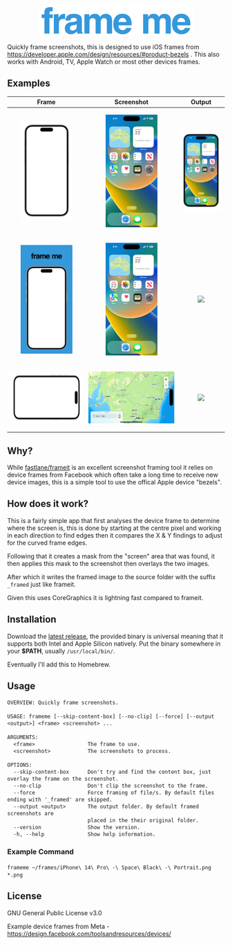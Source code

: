 <p style="text-align:center"><img src=".github/artwork/logo.svg" height="70"/></p>

Quickly frame screenshots, this is designed to use iOS frames from https://developer.apple.com/design/resources/#product-bezels . This also works with Android, TV, Apple Watch or most other devices frames.

## Examples

| Frame | Screenshot | Output |
|---|---|---|
| <p style="text-align:center">[<img src=".github/artwork/meta-iphone14pro-frame.png" width="120"/>](.github/artwork/meta-iphone14pro-frame.png)</p> | <p style="text-align:center">[<img src=".github/artwork/iphone14pro.png" width="120"/>](.github/artwork/iphone14pro.png.png)</p> | <p style="text-align:center">[<img src=".github/artwork/meta-iphone14pro-frame_framed.png" width="120"/>](.github/artwork/meta-iphone14pro-frame_framed.png)</p> |
| <p style="text-align:center">[<img src=".github/artwork/meta-iphone14pro-text-frame.png" width="120"/>](.github/artwork/meta-iphone14pro-text-frame.png)</p> | <p style="text-align:center">[<img src=".github/artwork/iphone14pro.png" width="120"/>](.github/artwork/iphone14pro.png.png)</p> | <p style="text-align:center">[<img src=".github/artwork/meta-iphone14pro-text-frame_framed.png" width="120"/>](.github/artwork/meta-iphone14pro-text-frame_framed.png)</p> |
| [<img src=".github/artwork/meta-iphone14pro-land-frame.png" height="120"/>](.github/artwork/meta-iphone14pro-land-frame.png) | <p style="text-align:center">[<img src=".github/artwork/iphone14pro-map.png" height="120"/>](.github/artwork/iphone14pro-map.png)</p> | <p style="text-align:center">[<img src=".github/artwork/meta-iphone14pro-land-frame_framed.png" width="120"/>](.github/artwork/meta-iphone14pro-land-frame_framed.png)</p> |

## Why?

While [fastlane/frameit](https://docs.fastlane.tools/actions/frameit/) is an excellent screenshot framing tool it relies on device frames from Facebook which often take a long time to receive new device images, this is a simple tool to use the offical Apple device "bezels".

## How does it work?

This is a fairly simple app that first analyses the device frame to determine where the screen is, this is done by starting at the centre pixel and working in each direction to find edges then it compares the X & Y findings to adjust for the curved frame edges.

Following that it creates a mask from the "screen" area that was found, it then applies this mask to the screenshot then overlays the two images.

After which it writes the framed image to the source folder with the suffix `_framed` just like frameit.

Given this uses CoreGraphics it is lightning fast compared to frameit.

## Installation

Download the [latest release](https://github.com/joshluongo/frameme/releases/latest), the provided binary is universal meaning that it supports both Intel and Apple Silicon natively. Put the binary somewhere in your **$PATH**, usually `/usr/local/bin/`.

Eventually I'll add this to Homebrew.

## Usage

```
OVERVIEW: Quickly frame screenshots.

USAGE: frameme [--skip-content-box] [--no-clip] [--force] [--output <output>] <frame> <screenshot> ...

ARGUMENTS:
  <frame>                 The frame to use.
  <screenshot>            The screenshots to process.

OPTIONS:
  --skip-content-box      Don't try and find the content box, just overlay the frame on the screenshot.
  --no-clip               Don't clip the screenshot to the frame.
  --force                 Force framing of file/s. By default files ending with '_framed' are skipped.
  --output <output>       The output folder. By default framed screenshots are
                          placed in the their original folder.
  --version               Show the version.
  -h, --help              Show help information.
```
### Example Command

`frameme ~/frames/iPhone\ 14\ Pro\ -\ Space\ Black\ -\ Portrait.png *.png`

## License

GNU General Public License v3.0

Example device frames from Meta - https://design.facebook.com/toolsandresources/devices/
